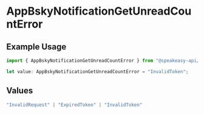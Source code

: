 # AppBskyNotificationGetUnreadCountError

## Example Usage

```typescript
import { AppBskyNotificationGetUnreadCountError } from "@speakeasy-api/bluesky/models/errors";

let value: AppBskyNotificationGetUnreadCountError = "InvalidToken";
```

## Values

```typescript
"InvalidRequest" | "ExpiredToken" | "InvalidToken"
```